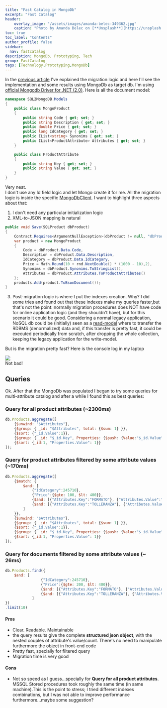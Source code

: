 ```yaml
---
title: "Fast Catalog in MongoDb"
excerpt: "Fast Catalog"
header:
    overlay_image: "/assets/images/amanda-belec-349362.jpg"
    caption: "Photo by Amanda Belec on [**Unsplash**](https://unsplash.com/photos/Z1JgfuSQ80s)"
toc: true
toc_label: "Contents"
author_profile: false
sidebar:
  nav: fastcatalog
description: MongoDb, Prototyping, Tech
group: FastCatalog
tags: [Technology,Prototyping,MongoDb]
---
```


In the <a href="{{ BASE_PATH }}/2015/06/14/fastcatalog-sql2nosql" target="_blank">previous article</a> I've explained the migration logic and here I'll see the implementation and some results using MongoDb as target db. I'm using <a href="http://docs.mongodb.org/ecosystem/drivers/csharp/" target="_blank">official Mongodb Driver for .NET (2.0)</a>. Here is all the document model:

```csharp
namespace SQL2MongoDB.Models
{
	public class MongoProduct
	{
		public string Code { get; set; }
		public string Description { get; set; }
		public double Price { get; set; }
		public long IdCategory { get; set; }
		public IList<string> Synonims { get; set; }
		public IList<ProductAttribute> Attributes { get; set; }
	}

	public class ProductAttribute
	{
		public string Key { get; set; }
		public string Value { get; set; }
	}
}
```

Very neat. <br/>
I don't use any Id field logic and let Mongo create it for me.
All the migration logic is inside the specific <a href="https://github.com/williamverdolini/FastCatalog/blob/master/Catalog/SQL2MongoDB/Logic/MongoDbClient.cs" target="_blank">MongoDbClient</a>. I want to highlight three aspects about that:

1. I don't need any particular initialization logic
2. XML-to-JSON mapping is natural
```csharp
public void Save(SQLProduct dbProduct)
{
	Contract.Requires<ArgumentNullException>(dbProduct != null, "dbProduct");
	var product = new MongoProduct
	{
		Code = dbProduct.Data.Code,
		Description = dbProduct.Data.Description,
		IdCategory = dbProduct.Data.IdCategory,
		Price = Math.Round(10 + rnd.NextDouble() * (1000 - 10),2),
		Synonims = dbProduct.Synonims.ToStringList(),
		Attributes = dbProduct.Attributes.ToProductAttributes()
	};
	products.Add(product.ToBsonDocument());
}
```

3. Post-migration logic is where I put the indexes creation. Why? I did some tries and found out that these indexes make my queries faster,but that's not the point: normally migration procedures does NOT have code for online application logic (and they shouldn't have), but for this scenario it could be good. Considering a normal legacy application, NoSQL db could be (initially) seen as a <a href="http://www.cqrs.nu/tutorial/cs/03-read-models" target="_blank">read-model</a> where to transfer the RDBMS (denormalized) data and, if this transfer is pretty fast, it could be executed periodically from scratch, after dropping the whole collection, keeping the legacy application for the write-model.

But is the migration pretty fast? Here is the console log in my laptop

<img src="{{ BASE_PATH }}/images/fastcatalog/fastcatalog_mongo_console.png"  class="img-rounded"  /><br/>
Not bad!

## Queries

Ok. After that the MongoDb was populated I began to try some queries for multi-attribute catalog and after a while I found this as best queries:

### Query for all product attributes (~2300ms)

```js
db.Products.aggregate([
	{$unwind: "$Attributes"},
	{$group: { _id: "$Attributes", total: {$sum: 1} }},
	{$sort: {"_id.Value":1}},
	{$group: { _id: "$_id.Key", Properties: {$push: {Value:"$_id.Value", Count:"$total"}}}},
	{$sort: {_id:1, "Properties.Value": 1}}
]);
```

### Query for product attributes filtered by some attribute values  (~170ms)

```js
db.Products.aggregate([
	{$match: { 
		$and: [
			{"IdCategory":245710},
			{"Price":{$gte: 100, $lt: 400}},
			{$and: [{"Attributes.Key":"FORMATO"}, {"Attributes.Value":"0402 (1.0 x 0.5mm)"}]},
			{$and: [{"Attributes.Key":"TOLLERANZA"}, {"Attributes.Value": {$in: ["± 0.01%","± 0.05%","± 0.1%"]}}]}
		]
	}},	
	{$unwind: "$Attributes"},
	{$group: { _id: "$Attributes", total: {$sum: 1} }},
	{$sort: {"_id.Value":1}},
	{$group: { _id: "$_id.Key", Properties: {$push: {Value:"$_id.Value", Count:"$total"}}}},
	{$sort: {_id:1, "Properties.Value": 1}}
]);
```

### Query for documents filtered by some attribute values (~ 26ms)

```js
db.Products.find({
	$and: [
				{"IdCategory":245710},
				{"Price":{$gte: 200, $lt: 400}},
				{$and: [{"Attributes.Key":"FORMATO"}, {"Attributes.Value":"0402 (1.0 x 0.5mm)"}]},
				{$and: [{"Attributes.Key":"TOLLERANZA"}, {"Attributes.Value": {$in: ["± 0.01%","± 0.05%","± 0.1%"]}}]}
			]
})
.limit(10)
```

<div class="col-md-6">
<h4>Pros</h4>
<ul>
<li>Clear. Readable. Maintainable</li>
<li>the query results give the complete <b>structured json object</b>, with the nested couples of attribute's value/count. There's no need to manipulate furthermore the object in front-end code</li>
<li>Pretty fast, specially for filtered query</li>
<li>Migration time is very good</li>
</ul>
</div>
<div class="col-md-6">
<h4>Cons</h4>
<ul>
<li>Not so speed as I guess...specially for <b>Query for all product attributes</b>. MSSQL Stored procedures took roughly the same time (in same machine).This is the point to stress; I tried different indexes combinations, but I was not able to improve performance furthermore...maybe some suggestion?</li>
</ul>
</div>
